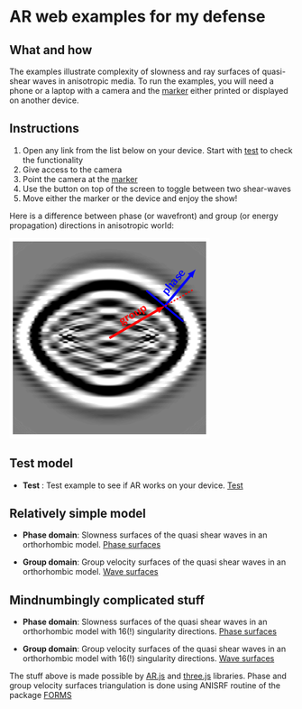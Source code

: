# AR web examples for my defense

## What and how
The examples illustrate complexity of slowness and ray surfaces of quasi-shear waves in anisotropic media. To run the examples, you will need a phone or a laptop with a camera and the [marker](https://raw.githubusercontent.com/yuriyi/Defense-AR/master/source/images/phd.png) either printed or displayed on another device.

## Instructions
1. Open any link from the list below on your device. Start with [test](https://yuriyi.github.io/Defense-AR/apps/test.html) to check the functionality
2. Give access to the camera
3. Point the camera at the [marker](https://raw.githubusercontent.com/yuriyi/Defense-AR/master/source/images/phd.png)
4. Use the button on top of the screen to toggle between two shear-waves
5. Move either the marker or the device and enjoy the show!

Here is a difference between phase (or wavefront) and group (or energy propagation) directions in anisotropic world:

![alt text](./source/images/PhaseGroup.png)

## Test model

- **Test** : Test example to see if AR works on your device. [Test](https://yuriyi.github.io/Defense-AR/apps/test.html)

## Relatively simple model

- **Phase domain**: Slowness surfaces of the quasi shear waves in an orthorhombic model. [Phase surfaces](https://yuriyi.github.io/Defense-AR/apps/phase.html)

- **Group domain**: Group velocity surfaces of the quasi shear waves in an orthorhombic model. [Wave surfaces](https://yuriyi.github.io/Defense-AR/apps/group.html)

## Mindnumbingly complicated stuff

- **Phase domain**: Slowness surfaces of the quasi shear waves in an orthorhombic model with 16(!) singularity directions. [Phase surfaces](https://yuriyi.github.io/Defense-AR/apps/phase_singularities.html)

- **Group domain**: Group velocity surfaces of the quasi shear waves in an orthorhombic model with 16(!) singularity directions. [Wave surfaces](https://yuriyi.github.io/Defense-AR/apps/group_singularities.html)

The stuff above is made possible by [AR.js](https://github.com/jeromeetienne/AR.js) and [three.js](https://github.com/mrdoob/three.js/) libraries. Phase and group velocity surfaces triangulation is done using ANISRF routine of the package [FORMS](http://sw3d.mff.cuni.cz/software/sw3dcd21/forms/forms.htm)

